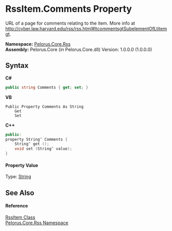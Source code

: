 # RssItem.Comments Property 
 

URL of a page for comments relating to the item. More info at http://cyber.law.harvard.edu/rss/rss.html#ltcommentsgtSubelementOfLtitemgt.

**Namespace:**&nbsp;<a href="683C06D0">Pelorus.Core.Rss</a><br />**Assembly:**&nbsp;Pelorus.Core (in Pelorus.Core.dll) Version: 1.0.0.0 (1.0.0.0)

## Syntax

**C#**<br />
``` C#
public string Comments { get; set; }
```

**VB**<br />
``` VB
Public Property Comments As String
	Get
	Set
```

**C++**<br />
``` C++
public:
property String^ Comments {
	String^ get ();
	void set (String^ value);
}
```


#### Property Value
Type: <a href="http://msdn2.microsoft.com/en-us/library/s1wwdcbf" target="_blank">String</a>

## See Also


#### Reference
<a href="B355BC7A">RssItem Class</a><br /><a href="683C06D0">Pelorus.Core.Rss Namespace</a><br />